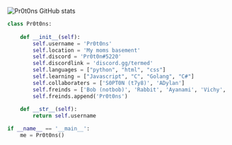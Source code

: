 ![Pr0t0ns GitHub stats](https://github-readme-stats.vercel.app/api?username=pr0t0ns&show_icons=true&theme=radical)
```python
class Pr0t0ns:
    
    def __init__(self):
        self.username = 'Pr0t0ns'
        self.location = 'My moms basement'
        self.discord = 'Pr0t0n#5220'
        self.discordlink = 'discord.gg/termed'
        self.languages = ["python", "html", "css"]
        self.learning = ["Javascript", "C", "Golang", "C#"]
        self.collaboraters = ['S0PT0N (t7y8)', 'ADylan']
        self.freinds = ['Bob (notbob)', 'Rabbit', 'Ayanami', 'Vichy', 'JohnBoy', 'adam44gg', 'Dahere', 'Sharktwo']
        self.freinds.append('Pr0t0ns')
        
    def __str__(self):
        return self.username

if __name__ == '__main__':
    me = Pr0t0ns()
```
